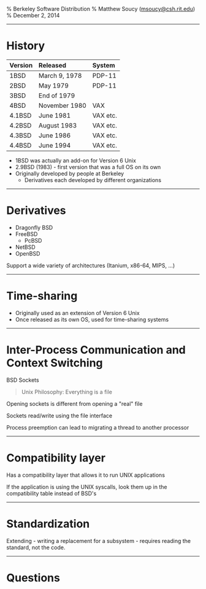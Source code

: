 % Berkeley Software Distribution
% Matthew Soucy (<msoucy@csh.rit.edu>)
% December 2, 2014

---

# History

 Version | Released      | System     
:--------|:--------------|:-----------
1BSD     | March 9, 1978 | PDP-11     
2BSD     | May 1979      | PDP-11     
3BSD     | End of 1979   |            
4BSD     | November 1980 | VAX
4.1BSD   | June 1981     | VAX etc.
4.2BSD   | August 1983   | VAX etc.
4.3BSD   | June 1986     | VAX etc.
4.4BSD   | June 1994     | VAX etc.

- 1BSD was actually an add-on for Version 6 Unix
- 2.9BSD (1983) - first version that was a full OS on its own
- Originally developed by people at Berkeley
	- Derivatives each developed by different organizations

---

# Derivatives

- Dragonfly BSD
- FreeBSD
	- PcBSD
- NetBSD
- OpenBSD

Support a wide variety of architectures (Itanium, x86-64, MIPS, ...)

---

# Time-sharing

- Originally used as an extension of Version 6 Unix
- Once released as its own OS, used for time-sharing systems

---

# Inter-Process Communication and Context Switching

BSD Sockets

> Unix Philosophy: Everything is a file

Opening sockets is different from opening a "real" file

Sockets read/write using the file interface

Process preemption can lead to migrating a thread to another processor

---

# Compatibility layer

Has a compatibility layer that allows it to run UNIX applications

If the application is using the UNIX syscalls, look them up in the compatibility table instead of BSD's

---

# Standardization

Extending - writing a replacement for a subsystem - requires reading the standard, not the code.

---

# Questions
